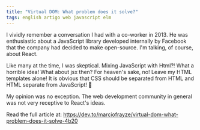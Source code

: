 ```yaml
---
title: "Virtual DOM: What problem does it solve?"
tags: english artigo web javascript elm
---
```


I vividly remember a conversation I had with a co-worker in 2013. He was enthusiastic about a JavaScript library developed internally by Facebook that the company had decided to make open-source. I'm talking, of course, about React.

Like many at the time, I was skeptical. Mixing JavaScript with Html?! What a horrible idea! What about jsx then? For heaven's sake, no! Leave my HTML templates alone! It is obvious that CSS should be separated from HTML and HTML separate from JavaScript! 😤

My opinion was no exception. The web development community in general was not very receptive to React's ideas.

Read the full article at: https://dev.to/marciofrayze/virtual-dom-what-problem-does-it-solve-4b20
